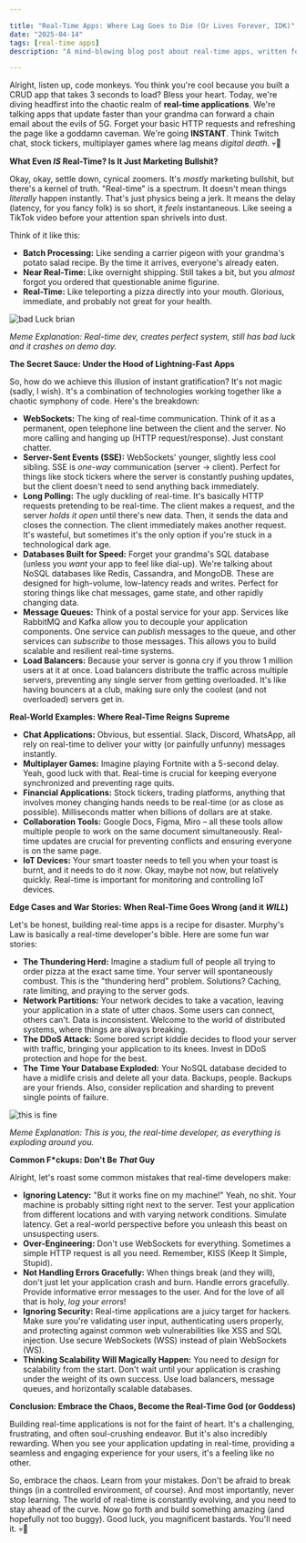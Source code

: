 ```yaml
---

title: "Real-Time Apps: Where Lag Goes to Die (Or Lives Forever, IDK)"
date: "2025-04-14"
tags: [real-time apps]
description: "A mind-blowing blog post about real-time apps, written for chaotic Gen Z engineers. Buckle up, buttercups, it's gonna be a bumpy ride."

---
```


Alright, listen up, code monkeys. You think you're cool because you built a CRUD app that takes 3 seconds to load? Bless your heart. Today, we're diving headfirst into the chaotic realm of **real-time applications**. We're talking apps that update faster than your grandma can forward a chain email about the evils of 5G. Forget your basic HTTP requests and refreshing the page like a goddamn caveman. We're going **INSTANT**. Think Twitch chat, stock tickers, multiplayer games where lag means *digital death*. 💀🙏

**What Even *IS* Real-Time? Is It Just Marketing Bullshit?**

Okay, okay, settle down, cynical zoomers. It's *mostly* marketing bullshit, but there's a kernel of truth. "Real-time" is a spectrum. It doesn't mean things *literally* happen instantly. That's just physics being a jerk. It means the delay (latency, for you fancy folk) is so short, it *feels* instantaneous. Like seeing a TikTok video before your attention span shrivels into dust.

Think of it like this:

*   **Batch Processing:** Like sending a carrier pigeon with your grandma's potato salad recipe. By the time it arrives, everyone's already eaten.
*   **Near Real-Time:** Like overnight shipping. Still takes a bit, but you *almost* forgot you ordered that questionable anime figurine.
*   **Real-Time:** Like teleporting a pizza directly into your mouth. Glorious, immediate, and probably not great for your health.

![bad Luck brian](https://i.imgflip.com/1wcvhl.jpg)

*Meme Explanation: Real-time dev, creates perfect system, still has bad luck and it crashes on demo day.*

**The Secret Sauce: Under the Hood of Lightning-Fast Apps**

So, how do we achieve this illusion of instant gratification? It's not magic (sadly, I wish). It's a combination of technologies working together like a chaotic symphony of code. Here's the breakdown:

*   **WebSockets:** The king of real-time communication. Think of it as a permanent, open telephone line between the client and the server. No more calling and hanging up (HTTP request/response). Just constant chatter.
*   **Server-Sent Events (SSE):** WebSockets' younger, slightly less cool sibling. SSE is *one-way* communication (server -> client). Perfect for things like stock tickers where the server is constantly pushing updates, but the client doesn't need to send anything back immediately.
*   **Long Polling:** The ugly duckling of real-time. It's basically HTTP requests pretending to be real-time. The client makes a request, and the server *holds it open* until there's new data. Then, it sends the data and closes the connection. The client immediately makes another request. It's wasteful, but sometimes it's the only option if you're stuck in a technological dark age.
*   **Databases Built for Speed:** Forget your grandma's SQL database (unless you *want* your app to feel like dial-up). We're talking about NoSQL databases like Redis, Cassandra, and MongoDB. These are designed for high-volume, low-latency reads and writes. Perfect for storing things like chat messages, game state, and other rapidly changing data.
*   **Message Queues:** Think of a postal service for your app. Services like RabbitMQ and Kafka allow you to decouple your application components. One service can *publish* messages to the queue, and other services can *subscribe* to those messages. This allows you to build scalable and resilient real-time systems.
*   **Load Balancers:** Because your server is gonna cry if you throw 1 million users at it at once. Load balancers distribute the traffic across multiple servers, preventing any single server from getting overloaded. It's like having bouncers at a club, making sure only the coolest (and not overloaded) servers get in.

**Real-World Examples: Where Real-Time Reigns Supreme**

*   **Chat Applications:** Obvious, but essential. Slack, Discord, WhatsApp, all rely on real-time to deliver your witty (or painfully unfunny) messages instantly.
*   **Multiplayer Games:** Imagine playing Fortnite with a 5-second delay. Yeah, good luck with that. Real-time is crucial for keeping everyone synchronized and preventing rage quits.
*   **Financial Applications:** Stock tickers, trading platforms, anything that involves money changing hands needs to be real-time (or as close as possible). Milliseconds matter when billions of dollars are at stake.
*   **Collaboration Tools:** Google Docs, Figma, Miro – all these tools allow multiple people to work on the same document simultaneously. Real-time updates are crucial for preventing conflicts and ensuring everyone is on the same page.
*   **IoT Devices:** Your smart toaster needs to tell you when your toast is burnt, and it needs to do it *now*. Okay, maybe not now, but relatively quickly. Real-time is important for monitoring and controlling IoT devices.

**Edge Cases and War Stories: When Real-Time Goes Wrong (and it *WILL*)**

Let's be honest, building real-time apps is a recipe for disaster. Murphy's Law is basically a real-time developer's bible. Here are some fun war stories:

*   **The Thundering Herd:** Imagine a stadium full of people all trying to order pizza at the exact same time. Your server will spontaneously combust. This is the "thundering herd" problem. Solutions? Caching, rate limiting, and praying to the server gods.
*   **Network Partitions:** Your network decides to take a vacation, leaving your application in a state of utter chaos. Some users can connect, others can't. Data is inconsistent. Welcome to the world of distributed systems, where things are always breaking.
*   **The DDoS Attack:** Some bored script kiddie decides to flood your server with traffic, bringing your application to its knees. Invest in DDoS protection and hope for the best.
*   **The Time Your Database Exploded:** Your NoSQL database decided to have a midlife crisis and delete all your data. Backups, people. Backups are your friends. Also, consider replication and sharding to prevent single points of failure.

![this is fine](https://i.kym-cdn.com/entries/icons/original/000/018/654/thisisfine.jpg)

*Meme Explanation: This is you, the real-time developer, as everything is exploding around you.*

**Common F\*ckups: Don't Be *That* Guy**

Alright, let's roast some common mistakes that real-time developers make:

*   **Ignoring Latency:** "But it works fine on my machine!" Yeah, no shit. Your machine is probably sitting right next to the server. Test your application from different locations and with varying network conditions. Simulate latency. Get a real-world perspective before you unleash this beast on unsuspecting users.
*   **Over-Engineering:** Don't use WebSockets for everything. Sometimes a simple HTTP request is all you need. Remember, KISS (Keep It Simple, Stupid).
*   **Not Handling Errors Gracefully:** When things break (and they will), don't just let your application crash and burn. Handle errors gracefully. Provide informative error messages to the user. And for the love of all that is holy, *log your errors*!
*   **Ignoring Security:** Real-time applications are a juicy target for hackers. Make sure you're validating user input, authenticating users properly, and protecting against common web vulnerabilities like XSS and SQL injection. Use secure WebSockets (WSS) instead of plain WebSockets (WS).
*   **Thinking Scalability Will Magically Happen:** You need to *design* for scalability from the start. Don't wait until your application is crashing under the weight of its own success. Use load balancers, message queues, and horizontally scalable databases.

**Conclusion: Embrace the Chaos, Become the Real-Time God (or Goddess)**

Building real-time applications is not for the faint of heart. It's a challenging, frustrating, and often soul-crushing endeavor. But it's also incredibly rewarding. When you see your application updating in real-time, providing a seamless and engaging experience for your users, it's a feeling like no other.

So, embrace the chaos. Learn from your mistakes. Don't be afraid to break things (in a controlled environment, of course). And most importantly, never stop learning. The world of real-time is constantly evolving, and you need to stay ahead of the curve. Now go forth and build something amazing (and hopefully not too buggy). Good luck, you magnificent bastards. You'll need it. 💀🙏
